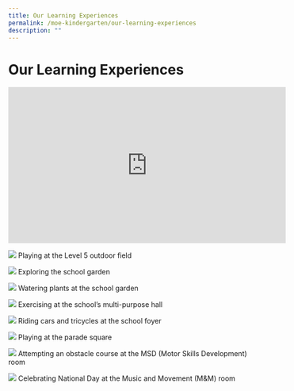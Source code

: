 ```yaml
---
title: Our Learning Experiences
permalink: /moe-kindergarten/our-learning-experiences
description: ""
---
```

# **Our Learning Experiences**

<iframe width="560" height="315" src="https://www.youtube.com/embed/05D8E6DO4SI" title="YouTube video player" frameborder="0" allow="accelerometer; autoplay; clipboard-write; encrypted-media; gyroscope; picture-in-picture" allowfullscreen></iframe>

![](/images/MKE_L1.jpg)
Playing at the Level 5 outdoor field

![](/images/MKE_L2.jpg)
Exploring the school garden

![](/images/MKE_L3.jpg)
Watering plants at the school garden

![](/images/MKE_L4.jpg)
Exercising at the school’s multi-purpose hall

![](/images/MKE_L5.jpg)
Riding cars and tricycles at the school foyer

![](/images/MKE_L6.jpg)
Playing at the parade square

![](/images/MKE_L7.jpg)
Attempting an obstacle course at the MSD (Motor Skills Development) room

![](/images/MKE_L8.jpg)
Celebrating National Day at the Music and Movement (M&M) room

